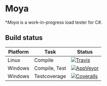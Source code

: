 # Moya

**Moya* is a work-in-progress load tester for C#. 

## Build status

| Platform | Task          |  Status  |
|----------|---------------|----------|
| Linux    | Compile       | [![Travis](https://img.shields.io/travis/Hammerstad/Moya.svg)](https://travis-ci.org/Hammerstad/Moya) |
| Windows  | Compile, Test | [![AppVeyor](https://img.shields.io/appveyor/ci/Hammerstad/Moya.svg)](https://ci.appveyor.com/project/Hammerstad/moya) |
| Windows  | Testcoverage  | [![Coveralls](https://img.shields.io/coveralls/Hammerstad/Moya.svg)](https://coveralls.io/github/Hammerstad/Moya) |
